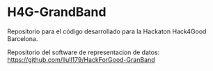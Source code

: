 # H4G-GrandBand
Repositorio para el código desarrollado para la Hackaton Hack4Good Barcelona.


Repositorio del software de representacion de datos:
https://github.com/llull179/HackForGood-GranBand

